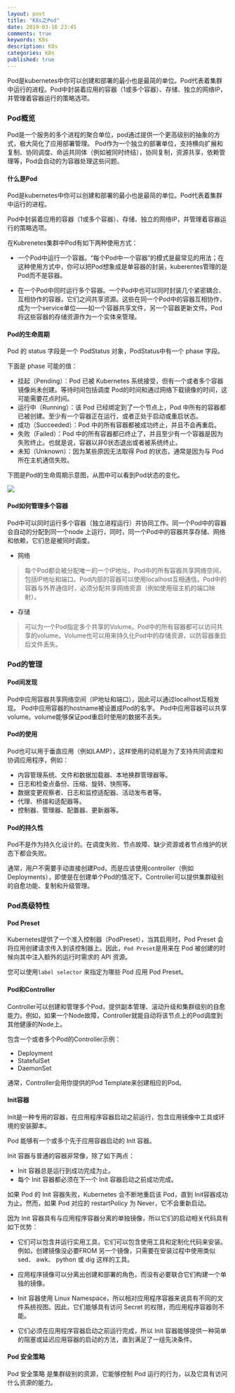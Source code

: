 ```yaml
---
layout: post
title: "K8s之Pod"
date: 2019-03-16 23:45
comments: true
keywords: K8s
description: K8s
categories: K8s
published: true
---
```


Pod是kubernetes中你可以创建和部署的最小也是最简的单位。Pod代表着集群中运行的进程。Pod中封装着应用的容器（1或多个容器）、存储、独立的网络IP，并管理着容器运行的策略选项。

<!-- More -->

### Pod概览

Pod是一个服务的多个进程的聚合单位，pod通过提供一个更高级别的抽象的方式，极大简化了应用部署管理。
Pod作为一个独立的部署单位，支持横向扩展和复制、协同调度、命运共同体（例如被同时终结），协同复制，资源共享，依赖管理等，Pod会自动的为容器处理这些问题。

#### 什么是Pod

Pod是kubernetes中你可以创建和部署的最小也是最简的单位。Pod代表着集群中运行的进程。

Pod中封装着应用的容器（1或多个容器）、存储、独立的网络IP，并管理着容器运行的策略选项。

在Kubrenetes集群中Pod有如下两种使用方式：

* 一个Pod中运行一个容器。“每个Pod中一个容器”的模式是最常见的用法；在这种使用方式中，你可以把Pod想象成是单容器的封装，kuberentes管理的是Pod而不是容器。

* 在一个Pod中同时运行多个容器。一个Pod中也可以同时封装几个紧密耦合、互相协作的容器，它们之间共享资源。这些在同一个Pod中的容器互相协作，成为一个service单位——如一个容器共享文件，另一个容器更新文件。Pod将这些容器的存储资源作为一个实体来管理。

#### Pod的生命周期
Pod 的 status 字段是一个 PodStatus 对象，PodStatus中有一个 phase 字段。

下面是 phase 可能的值：

* 挂起（Pending）：Pod 已被 Kubernetes 
系统接受，但有一个或者多个容器镜像尚未创建。等待时间包括调度 Pod的时间和通过网络下载镜像的时间，这可能需要花点时间。
* 运行中（Running）：该 Pod 已经绑定到了一个节点上，Pod 中所有的容器都已被创建。至少有一个容器正在运行，或者正处于启动或重启状态。
* 成功（Succeeded）：Pod 中的所有容器都被成功终止，并且不会再重启。
* 失败（Failed）：Pod 中的所有容器都已终止了，并且至少有一个容器是因为失败终止。也就是说，容器以非0状态退出或者被系统终止。
* 未知（Unknown）：因为某些原因无法取得 Pod 的状态，通常是因为与 Pod 所在主机通信失败。

下图是Pod的生命周期示意图，从图中可以看到Pod状态的变化。

<img src="{{ root_url }}/images/k8s/kubernetes-pod-life-cycle.jpg" />

#### Pod如何管理多个容器

Pod中可以同时运行多个容器（独立进程运行）并协同工作。同一个Pod中的容器会自动的分配到同一个node 上运行，同时，同一个Pod中的容器共享存储、网络和依赖，它们总是被同时调度。

* 网络
> 每个Pod都会被分配唯一的一个IP地址。Pod中的所有容器共享网络空间，包括IP地址和端口。Pod内部的容器可以使用localhost互相通信。Pod中的容器与外界通信时，必须分配共享网络资源（例如使用宿主机的端口映射）。

* 存储
> 可以为一个Pod指定多个共享的Volume。Pod中的所有容器都可以访问共享的volume。Volume也可以用来持久化Pod中的存储资源，以防容器重启后文件丢失。


### Pod的管理

#### Pod间发现

Pod中应用容器共享网络空间（IP地址和端口），因此可以通过localhost互相发现。
Pod中应用容器的hostname被设置成Pod的名字。
Pod中应用容器可以共享volume。volume能够保证pod重启时使用的数据不丢失。

#### Pod的使用

Pod也可以用于垂直应用（例如LAMP），这样使用的动机是为了支持共同调度和协调应用程序，例如：
* 内容管理系统、文件和数据加载器、本地换群管理器等。
* 日志和检查点备份、压缩、旋转、快照等。
* 数据变更观察者、日志和监控适配器、活动发布者等。
* 代理、桥接和适配器等。
* 控制器、管理器、配置器、更新器等。

#### Pod的持久性

Pod不是作为持久化设计的。在调度失败、节点故障、缺少资源或者节点维护的状态下都会失败。

通常，用户不需要手动直接创建Pod，而是应该使用controller（例如Deployments），即使是在创建单个Pod的情况下。Controller可以提供集群级别的自愈功能、复制和升级管理。

### Pod高级特性

#### Pod Preset

Kubernetes提供了一个准入控制器（PodPreset），当其启用时，Pod Preset 会将应用创建请求传入到该控制器上。因此，`Pod Preset`是用来在 Pod 被创建的时候向其中注入额外的运行时需求的 API 资源。

您可以使用`label selector` 来指定为哪些 Pod 应用 Pod Preset。


#### Pod和Controller

Controller可以创建和管理多个Pod，提供副本管理、滚动升级和集群级别的自愈能力。例如，如果一个Node故障，Controller就能自动将该节点上的Pod调度到其他健康的Node上。

包含一个或者多个Pod的Controller示例：

* Deployment
* StatefulSet
* DaemonSet

通常，Controller会用你提供的Pod Template来创建相应的Pod。

#### Init容器

Init是一种专用的容器，在应用程序容器启动之前运行，包含应用镜像中工具或环境的安装脚本。

Pod 能够有一个或多个先于应用容器启动的 Init 容器。

Init 容器与普通的容器非常像，除了如下两点：
* Init 容器总是运行到成功完成为止。
* 每个 Init 容器都必须在下一个 Init 容器启动之前成功完成。

如果 Pod 的 Init 容器失败，Kubernetes 会不断地重启该 Pod，直到 Init容器成功为止。然而，如果 Pod 对应的 restartPolicy 为 Never，它不会重新启动。

因为 Init 容器具有与应用程序容器分离的单独镜像，所以它们的启动相关代码具有如下优势：

* 它们可以包含并运行实用工具，它们可以包含使用工具和定制化代码来安装。例如，创建镜像没必要FROM 另一个镜像，只需要在安装过程中使用类似 sed、 awk、 python 或 dig 这样的工具。

* 应用程序镜像可以分离出创建和部署的角色，而没有必要联合它们构建一个单独的镜像。

* Init 容器使用 Linux Namespace，所以相对应用程序容器来说具有不同的文件系统视图。因此，它们能够具有访问 Secret 的权限，而应用程序容器则不能。

* 它们必须在应用程序容器启动之前运行完成，所以 Init 容器能够提供一种简单的阻塞或延迟应用容器的启动的方法，直到满足了一组先决条件。


#### Pod 安全策略
Pod 安全策略 是集群级别的资源，它能够控制 Pod 运行的行为，以及它具有访问什么资源的能力。 

